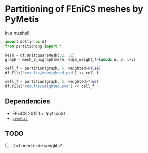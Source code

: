 # Partitioning of FEniCS meshes by PyMetis

In a nutshell
```python
import dolfin as df
from partitioning import *

mesh = df.UnitSquareMesh(32, 32)
graph = mesh_2_nxgraph(mesh, edge_weight_f=lambda u, v: u+v)

cell_f = partition(graph, 5, weighted=False)
df.File('results/unweighted.pvd') << cell_f

cell_f = partition(graph, 5, weighted=True)
df.File('results/weighted.pvd') << cell_f
```

## Dependencies
- FEniCS 2019.1.+  (python3)	
- [`pymetis`](https://github.com/inducer/pymetis/blob/main/pymetis/__init__.py)

## TODO
- [ ] Do I need node weights?